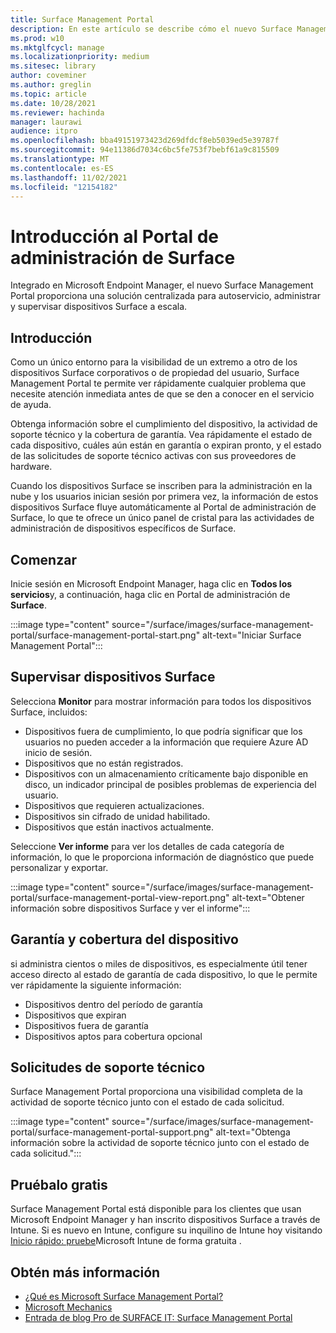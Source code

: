 ```yaml
---
title: Surface Management Portal
description: En este artículo se describe cómo el nuevo Surface Management Portal proporciona una solución centralizada para autoservicio, administrar y supervisar dispositivos Surface a escala.
ms.prod: w10
ms.mktglfcycl: manage
ms.localizationpriority: medium
ms.sitesec: library
author: coveminer
ms.author: greglin
ms.topic: article
ms.date: 10/28/2021
ms.reviewer: hachinda
manager: laurawi
audience: itpro
ms.openlocfilehash: bba49151973423d269dfdcf8eb5039ed5e39787f
ms.sourcegitcommit: 94e11386d7034c6bc5fe753f7bebf61a9c815509
ms.translationtype: MT
ms.contentlocale: es-ES
ms.lasthandoff: 11/02/2021
ms.locfileid: "12154182"
---
```

# <a name="surface-management-portal-overview"></a>Introducción al Portal de administración de Surface

Integrado en Microsoft Endpoint Manager, el nuevo Surface Management Portal proporciona una solución centralizada para autoservicio, administrar y supervisar dispositivos Surface a escala.

## <a name="introduction"></a>Introducción

Como un único entorno para la visibilidad de un extremo a otro de los dispositivos Surface corporativos o de propiedad del usuario, Surface Management Portal te permite ver rápidamente cualquier problema que necesite atención inmediata antes de que se den a conocer en el servicio de ayuda.

Obtenga información sobre el cumplimiento del dispositivo, la actividad de soporte técnico y la cobertura de garantía. Vea rápidamente el estado de cada dispositivo, cuáles aún están en garantía o expiran pronto, y el estado de las solicitudes de soporte técnico activas con sus proveedores de hardware.

Cuando los dispositivos Surface se inscriben para la administración en la nube y los usuarios inician sesión por primera vez, la información de estos dispositivos Surface fluye automáticamente al Portal de administración de Surface, lo que te ofrece un único panel de cristal para las actividades de administración de dispositivos específicos de Surface.

## <a name="get-started"></a>Comenzar

Inicie sesión en Microsoft Endpoint Manager, haga clic en **Todos los servicios**y, a continuación, haga clic en Portal de administración de **Surface**.

:::image type="content" source="/surface/images/surface-management-portal/surface-management-portal-start.png" alt-text="Iniciar Surface Management Portal":::

## <a name="monitor-surface-devices"></a>Supervisar dispositivos Surface

Selecciona **Monitor** para mostrar información para todos los dispositivos Surface, incluidos:

- Dispositivos fuera de cumplimiento, lo que podría significar que los usuarios no pueden acceder a la información que requiere Azure AD inicio de sesión.
- Dispositivos que no están registrados.
- Dispositivos con un almacenamiento críticamente bajo disponible en disco, un indicador principal de posibles problemas de experiencia del usuario.
- Dispositivos que requieren actualizaciones.
- Dispositivos sin cifrado de unidad habilitado.
- Dispositivos que están inactivos actualmente.

Seleccione **Ver informe** para ver los detalles de cada categoría de información, lo que le proporciona información de diagnóstico que puede personalizar y exportar.

:::image type="content" source="/surface/images/surface-management-portal/surface-management-portal-view-report.png" alt-text="Obtener información sobre dispositivos Surface y ver el informe":::

## <a name="device-warranty-and-coverage"></a>Garantía y cobertura del dispositivo

si administra cientos o miles de dispositivos, es especialmente útil tener acceso directo al estado de garantía de cada dispositivo, lo que le permite ver rápidamente la siguiente información:

- Dispositivos dentro del período de garantía
- Dispositivos que expiran
- Dispositivos fuera de garantía
- Dispositivos aptos para cobertura opcional

## <a name="support-requests"></a>Solicitudes de soporte técnico

Surface Management Portal proporciona una visibilidad completa de la actividad de soporte técnico junto con el estado de cada solicitud.

:::image type="content" source="/surface/images/surface-management-portal/surface-management-portal-support.png" alt-text="Obtenga información sobre la actividad de soporte técnico junto con el estado de cada solicitud.":::

## <a name="try-for-free"></a>Pruébalo gratis

Surface Management Portal está disponible para los clientes que usan Microsoft Endpoint Manager y han inscrito dispositivos Surface a través de Intune. Si es nuevo en Intune, configure su inquilino de Intune hoy visitando [Inicio rápido: pruebe](/mem/intune/fundamentals/free-trial-sign-up)Microsoft Intune de forma gratuita .

## <a name="learn-more"></a>Obtén más información

- [¿Qué es Microsoft Surface Management Portal?](/mem/intune/fundamentals/surface-management-portal?)
- [Microsoft Mechanics](https://youtu.be/_MmutkqNudk)
- [Entrada de blog Pro de SURFACE IT: Surface Management Portal](https://techcommunity.microsoft.com/t5/surface-it-pro-blog/surface-management-portal/ba-p/1419017)
